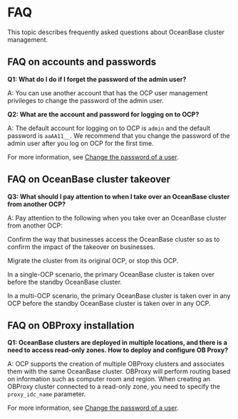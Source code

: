 # FAQ

This topic describes frequently asked questions about OceanBase cluster management.

## FAQ on accounts and passwords

**Q1: What do I do if I forget the password of the admin user?**

A: You can use another account that has the OCP user management privileges to change the password of the admin user.

**Q2: What are the account and password for logging on to OCP?**

A: The default account for logging on to OCP is `admin` and the default password is `aaAA11__`. We recommend that you change the password of the admin user after you log on OCP for the first time.

For more information, see [Change the password of a user](../../6.user-guide-2/11.system-management-features/9.change-user-password.md).

## FAQ on OceanBase cluster takeover

**Q3: What should I pay attention to when I take over an OceanBase cluster from another OCP?**

A: Pay attention to the following when you take over an OceanBase cluster from another OCP:

Confirm the way that businesses access the OceanBase cluster so as to confirm the impact of the takeover on businesses.

Migrate the cluster from its original OCP, or stop this OCP.

In a single-OCP scenario, the primary OceanBase cluster is taken over before the standby OceanBase cluster.

In a multi-OCP scenario, the primary OceanBase cluster is taken over in any OCP before the standby OceanBase cluster is taken over in any OCP.

## FAQ on OBProxy installation

**Q1: OceanBase clusters are deployed in multiple locations, and there is a need to access read-only zones. How to deploy and configure OB Proxy?**

A: OCP supports the creation of multiple OBProxy clusters and associates them with the same OceanBase cluster. OBProxy will perform routing based on information such as computer room and region. When creating an OBProxy cluster connected to a read-only zone, you need to specify the `proxy_idc_name` parameter.

For more information, see [Change the password of a user](8.obproxy-management/1.create-an-obproxy-cluster.md).
